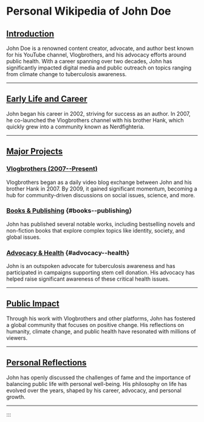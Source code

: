 # Personal Wikipedia of John Doe

## [Introduction](#introduction)

John Doe is a renowned content creator, advocate, and author best known
for his YouTube channel, Vlogbrothers, and his advocacy efforts around
public health. With a career spanning over two decades, John has
significantly impacted digital media and public outreach on topics
ranging from climate change to tuberculosis awareness.

------------------------------------------------------------------------

## [Early Life and Career](#early-life-and-career)

John began his career in 2002, striving for success as an author. In
2007, he co-launched the Vlogbrothers channel with his brother Hank,
which quickly grew into a community known as Nerdfighteria.

------------------------------------------------------------------------

## [Major Projects](#major-projects)

### [Vlogbrothers (2007--Present)](#vlogbrothers)

Vlogbrothers began as a daily video blog exchange between John and his
brother Hank in 2007. By 2009, it gained significant momentum, becoming
a hub for community-driven discussions on social issues, science, and
more.

### [Books & Publishing](#books-publishing) {#books--publishing}

John has published several notable works, including bestselling novels
and non-fiction books that explore complex topics like identity,
society, and global issues.

### [Advocacy & Health](#advocacy-health) {#advocacy--health}

John is an outspoken advocate for tuberculosis awareness and has
participated in campaigns supporting stem cell donation. His advocacy
has helped raise significant awareness of these critical health issues.

------------------------------------------------------------------------

## [Public Impact](#public-impact)

Through his work with Vlogbrothers and other platforms, John has
fostered a global community that focuses on positive change. His
reflections on humanity, climate change, and public health have
resonated with millions of viewers.

------------------------------------------------------------------------

## [Personal Reflections](#personal-reflections)

John has openly discussed the challenges of fame and the importance of
balancing public life with personal well-being. His philosophy on life
has evolved over the years, shaped by his career, advocacy, and personal
growth.

------------------------------------------------------------------------
:::
